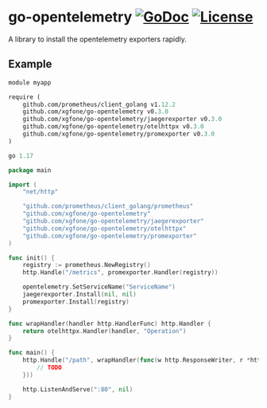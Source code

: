 # go-opentelemetry [![GoDoc](https://pkg.go.dev/badge/github.com/xgfone/go-opentelemetry)](https://pkg.go.dev/github.com/xgfone/go-opentelemetry) [![License](https://img.shields.io/badge/License-Apache%202.0-blue.svg?style=flat-square)](https://raw.githubusercontent.com/xgfone/go-opentelemetry/master/LICENSE)

A library to install the opentelemetry exporters rapidly.


## Example
```go.mod
module myapp

require (
	github.com/prometheus/client_golang v1.12.2
	github.com/xgfone/go-opentelemetry v0.3.0
	github.com/xgfone/go-opentelemetry/jaegerexporter v0.3.0
	github.com/xgfone/go-opentelemetry/otelhttpx v0.3.0
	github.com/xgfone/go-opentelemetry/promexporter v0.3.0
)

go 1.17
```

```go
package main

import (
	"net/http"

	"github.com/prometheus/client_golang/prometheus"
	"github.com/xgfone/go-opentelemetry"
	"github.com/xgfone/go-opentelemetry/jaegerexporter"
	"github.com/xgfone/go-opentelemetry/otelhttpx"
	"github.com/xgfone/go-opentelemetry/promexporter"
)

func init() {
	registry := prometheus.NewRegistry()
	http.Handle("/metrics", promexporter.Handler(registry))

	opentelemetry.SetServiceName("ServiceName")
	jaegerexporter.Install(nil, nil)
	promexporter.Install(registry)
}

func wrapHandler(handler http.HandlerFunc) http.Handler {
	return otelhttpx.Handler(handler, "Operation")
}

func main() {
	http.Handle("/path", wrapHandler(func(w http.ResponseWriter, r *http.Request) {
		// TODO
	}))

	http.ListenAndServe(":80", nil)
}
```
